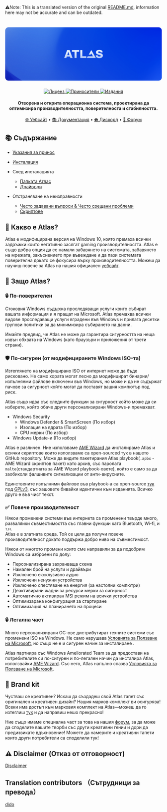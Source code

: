 ⚠️Note: This is a translated version of the original [README.md](https://github.com/Atlas-OS/Atlas/blob/main/README.md), information here may not be accurate and can be outdated.
<h1 align="center">
  <a href="http://atlasos.net" target="_blank"><img src="https://github.com/Atlas-OS/branding/blob/main/github-banner.png" alt="Atlas" width="800"></a>
</h1>
  <p align="center">
    <a href="https://github.com/Atlas-OS/Atlas/blob/main/LICENSE">
      <img alt="Лиценз" src="https://img.shields.io/github/license/atlas-os/atlas?style=for-the-badge&logo=github&color=1A91FF"/>
    </a>
    <a href="https://github.com/Atlas-OS/Atlas/graphs/contributors">
      <img alt="Приносители" src="https://img.shields.io/github/contributors/atlas-os/atlas?style=for-the-badge&color=1A91FF" />
    </a>
    <a href="https://github.com/Atlas-OS/Atlas/releases/latest">
      <img alt="Издания" src="https://img.shields.io/github/release/atlas-os/atlas?style=for-the-badge&color=1A91FF" />
    </a>
  </p>
<h4 align="center">Отворена и открита операционна система, проектирана да оптимизира производителността, поверителноста и стабилността.</h4>

<p align="center">
  <a href="https://atlasos.net">🌐 Уебсайт</a>
  •
  <a href="https://docs.atlasos.net">📚 Документация</a>
  •
  <a href="https://discord.atlasos.net" target="_blank">☎️ Дискорд</a>
  •
  <a href="https://forum.atlasos.net">💬 Форум</a>
</p>

## 📚 **Съдържание**

- [Указания за принос](https://docs.atlasos.net/contributions)
- [Инсталация](https://docs.atlasos.net/getting-started/installation)
  
- След инсталацията
  - [Папката Атлас](https://docs.atlasos.net/getting-started/post-installation/atlas-folder/configuration/)
  - [Драйвъри](https://docs.atlasos.net/getting-started/post-installation/drivers/getting-started/)

- Отстраняване на неизправности
  - [Често задавани въпроси & Често срещани проблеми](https://docs.atlasos.net/faq-and-troubleshooting/removed-features/)
  - [Скриптове](https://docs.atlasos.net/faq-and-troubleshooting/atlas-folder-scripts/)
  
## 🤔 **Какво е Atlas?**

Atlas е модифицирана версия на Windows 10, която премаха всички задръжки които негативно засягат gaming производителността.
Atlas е също добра опция да се намали забавянето на системата, забавянето на мрежата, закъснението при въвеждане и да пази системата поверителна докато се фокусира върху производителността. 
Можеш да научиш повече за Atlas на нашия официален [уебсайт](https://atlasos.net). 


## 👀 **Защо Atlas?**

### 🔒 По-поверителен
Стоковия Windows съдържа проследяващи услуги които събират вашата информация и я пращат на Microsoft.
Atlas премахва всички видове проследаващи услуги вградени във Windows и прилага десетки групови политики за да минимизира събирането на данни. 

Имайте предвид, че Atlas не може да гарантира сигурността на неща извън обхвата на Windows (като браузъри и приложения от трети страни).

### 🛡️ По-сигурен (от модифицираните Windows ISO-та)
Изтеглянето на модифицирано ISO от интернет може да бъде рисковано. Не само хората могат лесно да модифицират бинарни/изпълняеми файлове включени във Windows, но може и да не съдържат пачове за сигурност който могат да поставят вашия компютър под риск.

Atlas също идва със следните функции за сигурност който може да си изберете, който обаче други персонализирани Windows-и премахват.
- Windows Security
  - Windows Defender & SmartScreen (По избор)
  - Изолация на ядрата (По избор)
  - CPU мерки (По избор)
- Windows Update-и (По избор)

Atlas е различен. Ние използваме [AME Wizard](https://ameliorated.io) да инсталираме Atlas и всички скриптове които използваме са open-sourced тук в нашето GitHub repository. Може да видите пакетирания Atlas playbook(`.apbx` - AME Wizard скриптов пакет) като архив, със паролата `malte`(стандартната за AME Wizard playbook-овете), който е само за да заобиколи фалшивите сигнализации от анти-вирусните.

Единствените изпълними файлове във playbook-a са open-source [тук](https://github.com/Atlas-OS/Atlas-Utilities) под [GPLv3](https://github.com/Atlas-OS/Atlas-Utilities/blob/main/LICENSE), със хашовете бивайки идентични към изданията. Всичко друго е във чист текст.


### ✅ Повече производителност
Някои променени системи във интернета са променени твърде много, разваляики съвместимостта със главни функции като Bluetooth, Wi-fi, и т.н.  
Atlas е в златната среда. Той се цели да получи повече производителност докато поддържа добро ниво на съвместимост.

Някои от многото промени които сме направили за да подобрим Windows са изброени по долу:
- Персонализирана захранваща схема
- Намален брой на услуги и драйвъри
- Изключено ексклузивно аудио
- Изключени ненужни устройства
- Изключено спестяване на енергия (за настолни компютри) 
- Деактивирани жадни за ресурси мерки за сигирност
- Автоматично активиран MSI режим на всички устройства
- Оптимизарана конфигурация за стартиране 
- Оптимизация на планирането на процеси 

### 🔒 Легална част
Много персонализирани ОС-ове дистрибутират техните системи със променени ISO на Windows. Не само нарушава [Условията за Ползване на Microsoft](https://www.microsoft.com/en-us/Useterms/Retail/Windows/10/UseTerms_Retail_Windows_10_Bulgarian.htm), но също не е и сигурен начин за инсталиране .

Atlas партнира със Windows Ameliorated Team за да предостави на потребителите си по-сигурен и по-легален начин да инсталира Atlas, използвайки [AME Wizard](https://ameliorated.io). Със него, Atlas напълно спазва [Условията за Ползване на Microsoft](https://www.microsoft.com/en-us/Useterms/Retail/Windows/10/UseTerms_Retail_Windows_10_Bulgarian.htm).

## 🎨 Brand kit
Чустваш се креативен? Искаш да създадеш свой Atlas тапет със оригинален и креативен дизайн? Нашия марков комплект ви осигурява!
Всеки има достъп към марковия комплект на Atlas—можеш да го изтеглиш [тук](https://github.com/Atlas-OS/branding/archive/refs/heads/main.zip) и да направиш нешо прекрасно!

Ние също имаме специална част за това на нашия [форум](https://forum.atlasos.net/t/art-showcase), за да може да споделите вашите творби със други креативни гении и дори да предизвикате вдъхновение! Можете да намерите и креативни тапети които други потребители са споделили тук!

## ⚠️ Disclaimer (Отказ от отговорност)
[Disclaimer](https://github.com/Atlas-OS/Atlas#%EF%B8%8F-not-pre-activated)

## Translation contributors （Сътрудници за превода）
[dido](https://github.com/notdido)
